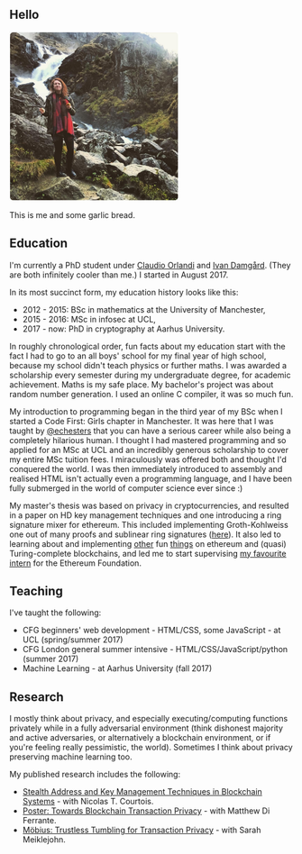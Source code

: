 ## Hello

<img src="/garlicbread.jpg" width="300">

This is me and some garlic bread.

## Education

I'm currently a PhD student under
[Claudio Orlandi](http://www.cs.au.dk/~orlandi/) and [Ivan Damgård](http://www.daimi.au.dk/~ivan/). (They are both infinitely
cooler than me.) I started in August 2017.

In its most succinct form, my education history looks like this:
- 2012 - 2015: BSc in mathematics at the University of Manchester,
- 2015 - 2016: MSc in infosec at UCL,
- 2017 - now: PhD in cryptography at Aarhus University.

In roughly chronological order, fun facts about my education start with the fact I had to go to an all boys' school for my
final year of high school, because my school didn't teach physics or further maths. I was awarded a scholarship every
semester during my undergraduate degree, for academic achievement. Maths is my safe place. My bachelor's project was about
random number generation. I used an online C compiler, it was so much fun.

My introduction to programming began in the third year of my BSc when I started a Code First: Girls chapter in Manchester. It
was here that I was taught by [@echesters](https://twitter.com/echesters) that you can have a serious career while also being
a completely hilarious human. I thought I had mastered programming and so applied for an MSc at UCL and an incredibly generous
scholarship to cover my entire MSc tuition fees. I miraculously was offered both and thought I'd conquered the world. I
was then immediately introduced to assembly and realised HTML isn't actually even a programming language, and I have been
fully submerged in the world of computer science ever since :)

My master's thesis was based on privacy in cryptocurrencies, and resulted in a paper on HD key management techniques and
one introducing a ring signature mixer for ethereum. This included implementing Groth-Kohlweiss
one out of many proofs and sublinear ring signatures ([here](https://github.com/rmercer93/gk-zerocoin)). It also led to
learning about and implementing [other](https://github.com/rmercer93/p2prng) fun [things](https://github.com/rmercer93/BLS2)
on ethereum and (quasi) Turing-complete blockchains, and led me to start supervising
[my favourite intern](https://github.com/jakegsy/) for the Ethereum Foundation.



## Teaching

I've taught the following:
- CFG beginners' web development - HTML/CSS, some JavaScript - at UCL (spring/summer 2017)
- CFG London general summer intensive - HTML/CSS/JavaScript/python (summer 2017)
- Machine Learning - at Aarhus University (fall 2017)


## Research

I mostly think about privacy, and especially executing/computing functions privately while in a fully adversarial environment
(think dishonest majority and active adversaries, or alternatively a blockchain environment, or if you're feeling really
pessimistic, the world). Sometimes I think about privacy preserving machine learning too.

My published research includes the following:
- [Stealth Address and Key Management Techniques in Blockchain Systems](http://www.scitepress.org/DigitalLibrary/Link.aspx?doi=10.5220/0006270005590566) -  with Nicolas T. Courtois.
- [Poster: Towards Blockchain Transaction Privacy](https://www.clearmatics.com/wp-content/uploads/2017/06/IEEE-Presentation.pdf) - with Matthew Di Ferrante.
- [Möbius: Trustless Tumbling for Transaction Privacy](https://eprint.iacr.org/2017/881) - with Sarah Meiklejohn.

